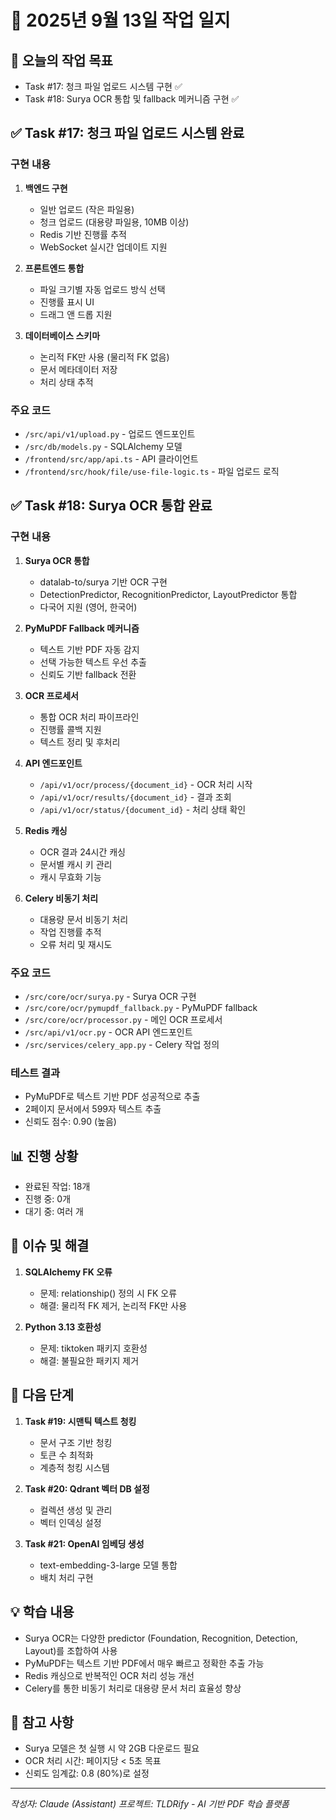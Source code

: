 # 📅 2025년 9월 13일 작업 일지

## 🎯 오늘의 작업 목표
- Task #17: 청크 파일 업로드 시스템 구현 ✅
- Task #18: Surya OCR 통합 및 fallback 메커니즘 구현 ✅

## ✅ Task #17: 청크 파일 업로드 시스템 완료

### 구현 내용
1. **백엔드 구현**
   - 일반 업로드 (작은 파일용)
   - 청크 업로드 (대용량 파일용, 10MB 이상)
   - Redis 기반 진행률 추적
   - WebSocket 실시간 업데이트 지원

2. **프론트엔드 통합**
   - 파일 크기별 자동 업로드 방식 선택
   - 진행률 표시 UI
   - 드래그 앤 드롭 지원

3. **데이터베이스 스키마**
   - 논리적 FK만 사용 (물리적 FK 없음)
   - 문서 메타데이터 저장
   - 처리 상태 추적

### 주요 코드
- `/src/api/v1/upload.py` - 업로드 엔드포인트
- `/src/db/models.py` - SQLAlchemy 모델
- `/frontend/src/app/api.ts` - API 클라이언트
- `/frontend/src/hook/file/use-file-logic.ts` - 파일 업로드 로직

## ✅ Task #18: Surya OCR 통합 완료

### 구현 내용
1. **Surya OCR 통합**
   - datalab-to/surya 기반 OCR 구현
   - DetectionPredictor, RecognitionPredictor, LayoutPredictor 통합
   - 다국어 지원 (영어, 한국어)

2. **PyMuPDF Fallback 메커니즘**
   - 텍스트 기반 PDF 자동 감지
   - 선택 가능한 텍스트 우선 추출
   - 신뢰도 기반 fallback 전환

3. **OCR 프로세서**
   - 통합 OCR 처리 파이프라인
   - 진행률 콜백 지원
   - 텍스트 정리 및 후처리

4. **API 엔드포인트**
   - `/api/v1/ocr/process/{document_id}` - OCR 처리 시작
   - `/api/v1/ocr/results/{document_id}` - 결과 조회
   - `/api/v1/ocr/status/{document_id}` - 처리 상태 확인

5. **Redis 캐싱**
   - OCR 결과 24시간 캐싱
   - 문서별 캐시 키 관리
   - 캐시 무효화 기능

6. **Celery 비동기 처리**
   - 대용량 문서 비동기 처리
   - 작업 진행률 추적
   - 오류 처리 및 재시도

### 주요 코드
- `/src/core/ocr/surya.py` - Surya OCR 구현
- `/src/core/ocr/pymupdf_fallback.py` - PyMuPDF fallback
- `/src/core/ocr/processor.py` - 메인 OCR 프로세서
- `/src/api/v1/ocr.py` - OCR API 엔드포인트
- `/src/services/celery_app.py` - Celery 작업 정의

### 테스트 결과
- PyMuPDF로 텍스트 기반 PDF 성공적으로 추출
- 2페이지 문서에서 599자 텍스트 추출
- 신뢰도 점수: 0.90 (높음)

## 📊 진행 상황
- 완료된 작업: 18개
- 진행 중: 0개
- 대기 중: 여러 개

## 🐛 이슈 및 해결
1. **SQLAlchemy FK 오류**
   - 문제: relationship() 정의 시 FK 오류
   - 해결: 물리적 FK 제거, 논리적 FK만 사용

2. **Python 3.13 호환성**
   - 문제: tiktoken 패키지 호환성
   - 해결: 불필요한 패키지 제거

## 🚀 다음 단계

1. **Task #19: 시맨틱 텍스트 청킹**
   - 문서 구조 기반 청킹
   - 토큰 수 최적화
   - 계층적 청킹 시스템

2. **Task #20: Qdrant 벡터 DB 설정**
   - 컬렉션 생성 및 관리
   - 벡터 인덱싱 설정

3. **Task #21: OpenAI 임베딩 생성**
   - text-embedding-3-large 모델 통합
   - 배치 처리 구현

## 💡 학습 내용
- Surya OCR는 다양한 predictor (Foundation, Recognition, Detection, Layout)를 조합하여 사용
- PyMuPDF는 텍스트 기반 PDF에서 매우 빠르고 정확한 추출 가능
- Redis 캐싱으로 반복적인 OCR 처리 성능 개선
- Celery를 통한 비동기 처리로 대용량 문서 처리 효율성 향상

## 📝 참고 사항
- Surya 모델은 첫 실행 시 약 2GB 다운로드 필요
- OCR 처리 시간: 페이지당 < 5초 목표
- 신뢰도 임계값: 0.8 (80%)로 설정

---
*작성자: Claude (Assistant)*
*프로젝트: TLDRify - AI 기반 PDF 학습 플랫폼*